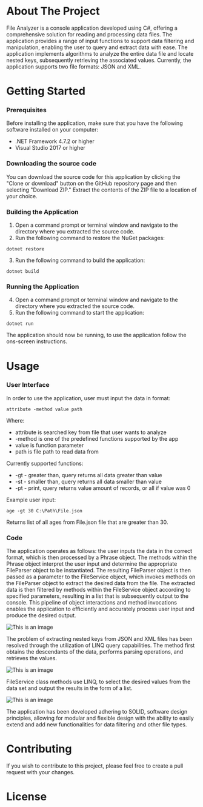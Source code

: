 # About The Project
File Analyzer is a console application developed using C#, offering a comprehensive solution for reading and processing data files. 
The application provides a range of input functions to support data filtering and manipulation, enabling the user to query and extract data 
with ease. The application implements algorithms to analyze the entire data file and locate nested keys, subsequently retrieving 
the associated values. Currently, the application supports two file formats: JSON and XML.
# Getting Started
### Prerequisites
Before installing the application, make sure that you have the following software installed on your computer:
- .NET Framework 4.7.2 or higher
- Visual Studio 2017 or higher
### Downloading the source code
You can download the source code for this application by clicking the "Clone or download" button on the GitHub repository page and then selecting 
"Download ZIP." Extract the contents of the ZIP file to a location of your choice.
### Building the Application
1. Open a command prompt or terminal window and navigate to the directory where you extracted the source code.
2. Run the following command to restore the NuGet packages:
```
dotnet restore
```
3. Run the following command to build the application:
```
dotnet build
```
### Running the Application
4. Open a command prompt or terminal window and navigate to the directory where you extracted the source code.
5. Run the following command to start the application:
``` 
dotnet run
```
The application should now be running, to use the application follow the ons-screen instructions.
# Usage
### User Interface
In order to use the application, user must input the data in format: 
```
attribute -method value path
```
Where:
- attribute is searched key from file that user wants to analyze   
- -method is one of the predefined functions supported by the app  
- value is function parameter  
- path is file path to read data from

Currently supported functions:  
- -gt - greater than, query returns all data greater than value  
- -st - smaller than, query returns all data smaller than value  
- -pt - print, query returns value amount of records, or all if value was 0

Example user input:
```
age -gt 30 C:\Path\File.json
```
Returns list of all ages from File.json file that are greater than 30.
### Code
The application operates as follows: the user inputs the data in the correct format, which is then processed 
by a Phrase object. The methods within the Phrase object interpret the user input and determine the appropriate 
FileParser object to be instantiated. The resulting FileParser object is then passed as a parameter to the FileService 
object, which invokes methods on the FileParser object to extract the desired data from the file. The extracted data 
is then filtered by methods within the FileService object according to specified parameters, resulting in a list that 
is subsequently output to the console. This pipeline of object interactions and method invocations enables the application 
to efficiently and accurately process user input and produce the desired output.

![This is an image](https://imagizer.imageshack.com/img922/5268/KKWE3i.jpg)


The problem of extracting nested keys from JSON and XML files has been resolved through the utilization of LINQ query capabilities. 
The method first obtains the descendants of the data, performs parsing operations, and retrieves the values.

![This is an image](https://imagizer.imageshack.com/img924/1332/50KHqx.jpg)


FileService class methods use LINQ, to select the desired values from the data set and output the results in the form of a list.

![This is an image](https://imagizer.imageshack.com/img924/1696/lCHp0y.jpg)

The application has been developed adhering to SOLID, software design principles, allowing for modular and flexible design with the ability to easily 
extend and add new functionalities for data filtering and other file types.
# Contributing
If you wish to contribute to this project, please feel free to create a pull request with your changes.
# License
